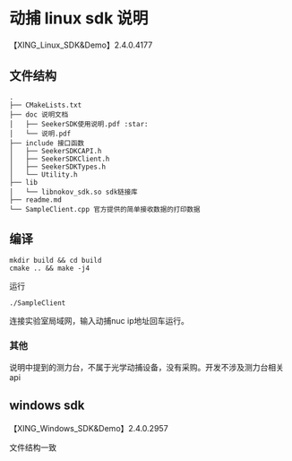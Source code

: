 # 动捕 linux sdk 说明
【XING_Linux_SDK&Demo】2.4.0.4177
## 文件结构
```log
.
├── CMakeLists.txt
├── doc 说明文档
│   ├── SeekerSDK使用说明.pdf :star:
│   └── 说明.pdf
├── include 接口函数
│   ├── SeekerSDKCAPI.h
│   ├── SeekerSDKClient.h
│   ├── SeekerSDKTypes.h
│   └── Utility.h
├── lib
│   └── libnokov_sdk.so sdk链接库
├── readme.md
└── SampleClient.cpp 官方提供的简单接收数据的打印数据
```

## 编译
```shell
mkdir build && cd build
cmake .. && make -j4
```
运行
```shell
./SampleClient
```
连接实验室局域网，输入动捕nuc ip地址回车运行。

### 其他

说明中提到的测力台，不属于光学动捕设备，没有采购。开发不涉及测力台相关api

## windows sdk
【XING_Windows_SDK&Demo】2.4.0.2957

文件结构一致